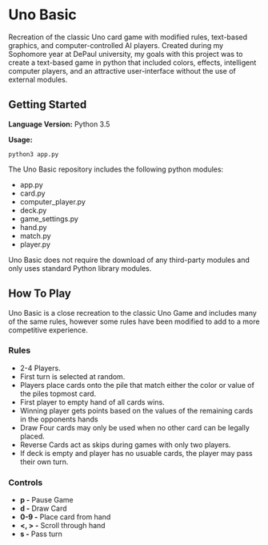 # Uno Basic
Recreation of the classic Uno card game with modified rules, text-based graphics, and computer-controlled AI players. 
Created during my Sophomore year at DePaul university, my goals with this project was to create a text-based game in 
python that included colors, effects, intelligent computer players, and an attractive user-interface without the use of 
external modules.

## Getting Started
__Language Version:__ Python 3.5

__Usage:__
```
python3 app.py
```
The Uno Basic repository includes the following python modules:
* app.py
* card.py
* computer_player.py
* deck.py
* game_settings.py
* hand.py
* match.py
* player.py

Uno Basic does not require the download of any third-party modules and only uses standard Python library modules.

## How To Play

Uno Basic is a close recreation to the classic Uno Game and includes many of the same rules, however some rules have
been modified to add to a more competitive experience.

### Rules
* 2-4 Players.
* First turn is selected at random.
* Players place cards onto the pile that match either the color or value of the piles topmost card.
* First player to empty hand of all cards wins.
* Winning player gets points based on the values of the remaining cards in the opponents hands
* Draw Four cards may only be used when no other card can be legally placed.
* Reverse Cards act as skips during games with only two players.
* If deck is empty and player has no usuable cards, the player may pass their own turn.

### Controls
* __p -__ Pause Game
* __d -__ Draw Card
* __0-9 -__ Place card from hand
* __<, > -__ Scroll through hand
* __s -__ Pass turn
